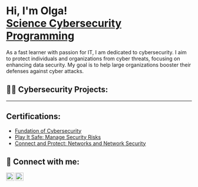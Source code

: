 <h1>Hi, I'm Olga! <br/><a href="https://www.linkedin.com/in/olga-smolira">Science Cybersecurity </a> <a href="https://github.com/cyberolga">Programming</a> </h1>

As a fast learner with passion for IT, I am dedicated to cybersecurity. I aim to protect individuals and organizations from cyber threats, focusing on enhancing data security. My goal is to help large organizations booster their defenses against cyber attacks.

<h2>👨‍💻 Cybersecurity Projects:</h2>

------

<h2> Certifications: </h2>

- <a href="https://coursera.org/share/ac15983195b39fa2982d5445095a7feb"> Fundation of Cybersecurity </a>
- <a href="https://coursera.org/share/285a7a6f0a6a5323ac400db025a6c720"> Play It Safe: Manage Security Risks </a>
- <a href="https://coursera.org/share/16978c62f62f7b02708031a1a2299ecb"> Connect and Protect: Networks and Network Security </a>

<h2> 🤳 Connect with me:</h2>

[<img align="left" alt="OlgaSmolira | LinkedIn" width="22px" src="https://cdn.jsdelivr.net/npm/simple-icons@v3/icons/linkedin.svg" />][linkedin]
[<img align="left" alt="OlgaSmolira | Instagram" width="22px" src="https://cdn.jsdelivr.net/npm/simple-icons@v3/icons/instagram.svg" />][instagram]

[instagram]: https://www.instagram.com/hello_muon/
[linkedin]: https://linkedin.com/in/olga-smolira

<!--
**cyberolga/cyberolga** is a ✨ _special_ ✨ repository because its `README.md` (this file) appears on your GitHub profile.

Here are some ideas to get you started:

- 🔭 I’m currently working on ...
- 🌱 I’m currently learning ...
- 👯 I’m looking to collaborate on ...
- 🤔 I’m looking for help with ...
- 💬 Ask me about ...
- 📫 How to reach me: ...
- 😄 Pronouns: ...
- ⚡ Fun fact: ...
-->
